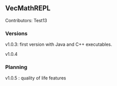 ## VecMathREPL

Contributors:
Test13
### Versions
v1.0.3: first version with Java and C++ executables.

v1.0.4

### Planning

v1.0.5 : quality of life features
